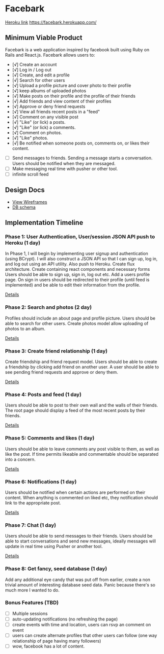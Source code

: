 # Facebark

[Heroku link][heroku] https://facebark.herokuapp.com/

[heroku]: https://facebark.herokuapp.com/

## Minimum Viable Product

Facebark is a web application inspired by facebook built using Ruby on Rails
and React.js. Facebark allows users to:

- [√] Create an account
- [√] Log in / Log out
- [√] Create, and edit a profile
- [√] Search for other users
- [√] Upload a profile picture and cover photo to their profile
- [√] keep albums of uploaded photos
- [√] Make posts on their profile and the profile of their friends
- [√] Add friends and view content of their profiles
- [√] Approve or deny friend requests
- [√] View all friends recent posts in a "feed"
- [√] Comment on any visible post
- [√] "Like" (or lick) a posts.
- [√] "Like" (or lick) a comments.
- [√] Comment on photos.
- [√] "Like" photos.
- [√] Be notified when someone posts on, comments on, or likes their content.
- [ ] Send messages to friends. Sending a message starts a conversation. Users should be notified when they are messaged.
- [ ] Make messaging real time with pusher or other tool.
- [ ] infinite scroll feed

## Design Docs
* [View Wireframes][view]
* [DB schema][schema]

[view]: ./docs/views.md
[schema]: ./docs/schema.md

## Implementation Timeline

### Phase 1: User Authentication, User/session JSON API push to Heroku (1 day)

In Phase 1, I will begin by implementing user signup and authentication (using
BCrypt). I will also construct a JSON API so that I can sign up, log in, and log out using an API utility. Also push to Heroku.
Create flux architecture. Create containing react components and necessary forms Users should be able to sign up, sign in, log out etc.
Add a users profile page. On sign in users should be redirected to their profile (until feed is implemented) and be able to edit their information from the profile.

[Details][phase-one]

### Phase 2: Search and photos (2 day)
Profiles should include an about page and profile picture. Users should be able to search for other users. Create photos model allow uploading of photos to an album.

[Details][phase-three]

### Phase 3: Create friend relationship (1 day)

Create friendship and friend request model. Users should be able to create a friendship by clicking add friend on another user. A user should be able to see pending friend requests and approve or deny them.

[Details][phase-four]

### Phase 4: Posts and feed (1 day)

Users should be able to post to their own wall and the walls of their friends. The root page should display a feed of the most recent posts by their friends.

[Details][phase-five]

### Phase 5: Comments and likes (1 day)

Users should be able to leave comments any post visible to them, as well as like the post. If time permits likeable and commentable should be separated into a concern.

[Details][phase-five]

### Phase 6: Notifications (1 day)

Users should be notified when certain actions are performed on their content. When anything is commented on liked etc, they notification should link to the appropriate post.

[Details][phase-six]

### Phase 7: Chat (1 day)

Users should be able to send messages to their friends. Users should be able to start conversations and send new messages, ideally messages will update in real time using Pusher or another tool.

[Details][phase-seven]

### Phase 8: Get fancy, seed database (1 day)

Add any additional eye candy that was put off from earlier, create a non trivial amount of interesting database seed data. Panic because there's so much more I wanted to do.

### Bonus Features (TBD)
- [ ] Multiple sessions
- [ ] auto-updating notifications (no refreshing the page)
- [ ] create events with time and location, users can rsvp an comment on event
- [ ] users can create alternate profiles that other users can follow (one way relationship of page having many followers)
- [ ] wow, facebook has a lot of content.

[phase-one]: ./docs/phases/phase1.md
[phase-two]: ./docs/phases/phase2.md
[phase-three]: ./docs/phases/phase3.md
[phase-four]: ./docs/phases/phase4.md
[phase-five]: ./docs/phases/phase5.md
[phase-six]: ./docs/phases/phase6.md
[phase-seven]: ./docs/phases/phase7.md
[phase-seven]: ./docs/phases/phase8.md
